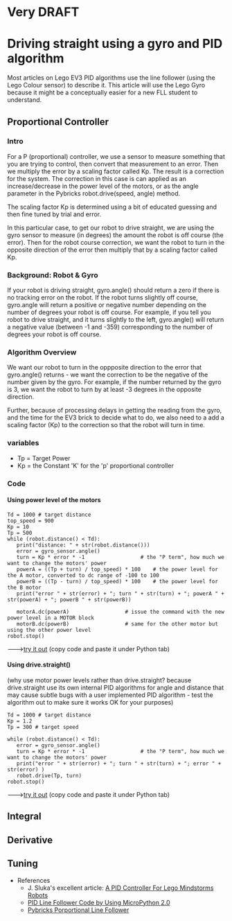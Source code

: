 # Very DRAFT

# Driving straight using a gyro and PID algorithm

Most articles on Lego EV3 PID algorithms use the line follower (using the Lego Colour sensor) to describe it.  This article will use the Lego Gyro because it might be a conceptually easier for a new FLL student to understand.

## Proportional Controller

### Intro
For a P (proportional) controller, we use a sensor to measure something that you are trying to control, then convert that measurement to an error.  Then we multiply the error by a scaling factor called Kp.  The result is a correction for the system.  The correction in this case is can applied as an increase/decrease in the power level of the motors, or as the angle parameter in the Pybricks robot.drive(speed, angle) method. 

The scaling factor Kp is determined using a bit of educated guessing and then fine tuned by trial and error. 

In this particular case, to get our robot to drive straight, we are using the gyro sensor to measure (in degrees) the amount the robot is off course (the error).  Then for the robot course correction, we want the robot to turn in the opposite direction of the error then multiply that by a scaling factor called Kp.

### Background: Robot & Gyro
If your robot is driving straight, gyro.angle() should return a zero if there is no tracking error on the robot.  If the robot turns slightly off course, gyro.angle will return a positive or negative number depending on the number of degrees your robot is off course.  For example, if you tell you robot to drive straight, and it turns slightly to the left, gyro.angle() will return a negative value (between -1 and -359) corresponding to the number of degrees your robot is off course.

### Algorithm Overview
We want our robot to turn in the oppposite direction to the error that gyro.angle() returns - we want the correction to be the negative of the number given by the gyro.  For example, if the number returned by the gyro is 3, we want the robot to turn by at least -3 degrees in the opposite direction.

Further, because of processing delays in getting the reading from the gyro, and the time for the EV3 brick to decide what to do, we also need to a add a scaling factor (Kp) to the correction so that the robot will turn in time.

### variables
* Tp = Target Power
* Kp = the Constant 'K' for the 'p' proportional controller

### Code
#### Using power level of the motors

```  
Td = 1000 # target distance
top_speed = 900
Kp = 10    
Tp = 500
while (robot.distance() < Td):
   print("distance: " + str(robot.distance())) 
   error = gyro_sensor.angle()
   turn = Kp * error * -1                  # the "P term", how much we want to change the motors' power
   powerA = ((Tp + turn) / top_speed) * 100    # the power level for the A motor, converted to dc range of -100 to 100
   powerB = ((Tp - turn) / top_speed) * 100    # the power level for the B motor
   print("error " + str(error) + "; turn " + str(turn) + "; powerA " + str(powerA) + "; powerB " + str(powerB))   

   motorA.dc(powerA)                  # issue the command with the new power level in a MOTOR block
   motorB.dc(powerB)                  # same for the other motor but using the other power level
robot.stop()

```  
--->[try it out](https://fll-pigeons.github.io/gamechangers/simulator/public/)  (copy code and paste it under Python tab)

#### Using drive.straight()
(why use motor power levels rather than drive.straight? because drive.straight use its own internal PID algorithms for angle and distance that may cause subtle bugs with a user implemented PID algorithm - test the algorithm out to make sure it works OK for your purposes)

```  
Td = 1000 # target distance
Kp = 1.2    
Tp = 300 # target speed

while (robot.distance() < Td):
   error = gyro_sensor.angle()
   turn = Kp * error * -1                  # the "P term", how much we want to change the motors' power
   print("error " + str(error) + "; turn " + str(turn) + "; error " + str(error) )      
   robot.drive(Tp, turn)
robot.stop()
```  
--->[try it out](https://fll-pigeons.github.io/gamechangers/simulator/public/)  (copy code and paste it under Python tab)


## Integral

## Derivative

## Tuning









* References
  * J. Sluka's excellent article: [A PID Controller For Lego Mindstorms Robots](http://www.inpharmix.com/jps/PID_Controller_For_Lego_Mindstorms_Robots.html)
  * [PID Line Follower Code by Using MicroPython 2.0](https://thecodingfun.com/2020/06/16/lego-mindstorms-ev3-pid-line-follower-code-by-using-micropython-2-0/)
  * [Pybricks Porportional Line Follower](https://pybricks.github.io/ev3-micropython/examples/robot_educator_line.html)

